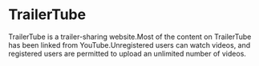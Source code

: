 # TrailerTube
TrailerTube is a trailer-sharing website.Most of the content on TrailerTube has been linked from YouTube.Unregistered users can watch videos, and registered users are permitted to upload an unlimited number of videos.
